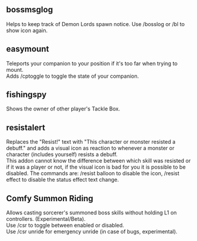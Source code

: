 bossmsglog
--

Helps to keep track of Demon Lords spawn notice. Use /bosslog or /bl to show icon again.

easymount
--

Teleports your companion to your position if it's too far when trying to mount.  
Adds /cptoggle to toggle the state of your companion.

fishingspy
--

Shows the owner of other player's Tackle Box.

resistalert
--

Replaces the "Resist!" text with "This character or monster resisted a debuff." and adds a visual icon as reaction to whenever a monster or character (includes yourself) resists a debuff.  
This addon cannot know the difference between which skill was resisted or if it was a player or not, if the visual icon is bad for you it is possible to be disabled. The commands are: /resist balloon to disable the icon, /resist effect to disable the status effect text change.

Comfy Summon Riding
--

Allows casting sorcerer's summoned boss skills without holding L1 on controllers. (Experimental/Beta).  
Use /csr to toggle between enabled or disabled.  
Use /csr unride for emergency unride (in case of bugs, experimental).

